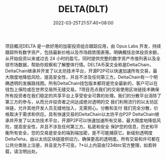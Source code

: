 ﻿---
weight: 
title: "DELTA(DLT)"
description: "DELTA 是一款好用的加密投资组合跟踪应用，由 Opus Labs 开发，持续跟踪所有数字资产，包括最新价格以及市场趋势图表等"
date: 2022-03-25T21:57:40+08:00
lastmod: 2022-03-25T16:45:40+08:00
draft: false
authors: ["Metabd"]
featuredImage: "deltadlt.webp"
link: ""
tags: ["数字代币","DELTA(DLT)"]
categories: ["navigation"]
navigation: ["数字代币"]
lightgallery: true
toc: true
pinned: false
recommend: false
recommend1: false
---
项目概况DELTA 是一款好用的加密投资组合跟踪应用，由 Opus Labs 开发，持续跟踪所有数字资产，包括最新价格以及市场趋势图表等。明确概括总体投资余额，从开始投资以来或过去 24 小时的盈亏。同时提供完整的数字资产市值列表以及全球市场数据，帮助你观察和了解整体行情。DELTA币英文全称是DeltaChain，DeltaChain继承并开发了以太坊技术平台，开源P2P可以快速加速所有交易，最大限度地降低风险，提高安全性，并且不涉及任何第三方。DeltaChain有一个明确透明的发展路线图。所有DeltaChain钱包版本都将是完全最新的，客户可以在钱包上保险或在世界交易所无缝交易。?项目亮点我们的交易使用区块链技术确保所有投资者在我们稳定的共享平台上享受安全可靠的处理。我们的分散平台消除了第三方的参与，从而允许投资者之间达成绝对透明的交 我们利用流行的以太坊区块链，允许其他开发人员无缝地加入，无需担心。分散和支付
我们完全分散，价格取决于需求和供应。具有快速交易的DeltaChain以太坊平台P2P
DeltaChain继承并开发了以太坊技术平台，开源P2P可以快速加速所有交易，最大限度地降低风险，提高安全性，并且不涉及任何第三方。私密和安全
保护您的信息，历史和平衡所有安全，您的交易是安全的端到端加密，是不可能捕获它。新级别透明度
DeltaTeha，由以太坊区块链提供动力，确保更高的透明度。所有交易和许可都在公共分类账上注册，并且变为不可变。?*以上内容由1234btc官方整理，如若转载，请注明出处。
